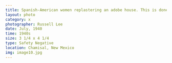 ```yaml
---
title: Spanish-American women replastering an adobe house. This is done once a year. 
layout: photo
category: x
photographer: Russell Lee
date: July, 1940
time: 1940s
size: 3 1/4 x 4 1/4
type: Safety Negative
location: Chamisal, New Mexico
img: image10.jpg
---
```


